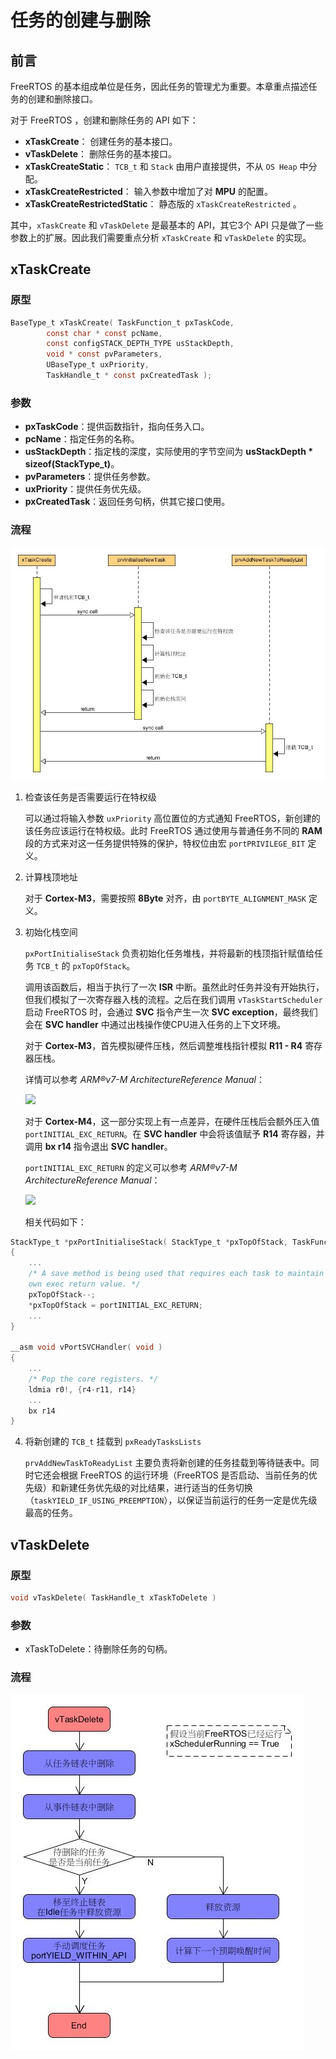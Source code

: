# 任务的创建与删除

## 前言

FreeRTOS 的基本组成单位是任务，因此任务的管理尤为重要。本章重点描述任务的创建和删除接口。

对于 FreeRTOS ，创建和删除任务的 API 如下：

- **xTaskCreate**： 创建任务的基本接口。
- **vTaskDelete**： 删除任务的基本接口。
- **xTaskCreateStatic**： `TCB_t` 和 `Stack` 由用户直接提供，不从 `OS Heap` 中分配。
- **xTaskCreateRestricted**： 输入参数中增加了对 **MPU** 的配置。
- **xTaskCreateRestrictedStatic**： 静态版的 `xTaskCreateRestricted` 。

其中，`xTaskCreate` 和 `vTaskDelete` 是最基本的 API，其它3个 API 只是做了一些参数上的扩展。因此我们需要重点分析 `xTaskCreate` 和 `vTaskDelete` 的实现。

## xTaskCreate

### 原型

``` C
BaseType_t xTaskCreate( TaskFunction_t pxTaskCode, 
        const char * const pcName,
        const configSTACK_DEPTH_TYPE usStackDepth,
        void * const pvParameters,
        UBaseType_t uxPriority,
        TaskHandle_t * const pxCreatedTask );
```

### 参数

 - **pxTaskCode**：提供函数指针，指向任务入口。
 - **pcName**：指定任务的名称。
 - **usStackDepth**：指定栈的深度，实际使用的字节空间为 **usStackDepth * sizeof(StackType_t)**。
 - **pvParameters**：提供任务参数。
 - **uxPriority**：提供任务优先级。
 - **pxCreatedTask**：返回任务句柄，供其它接口使用。

### 流程

![xTaskCreate Sequence][1]

 1. 检查该任务是否需要运行在特权级

    可以通过将输入参数 `uxPriority` 高位置位的方式通知 FreeRTOS，新创建的该任务应该运行在特权级。此时 FreeRTOS 通过使用与普通任务不同的 **RAM** 段的方式来对这一任务提供特殊的保护，特权位由宏 `portPRIVILEGE_BIT` 定义。

 2. 计算栈顶地址

    对于 **Cortex-M3**，需要按照 **8Byte** 对齐，由 `portBYTE_ALIGNMENT_MASK` 定义。

 3. 初始化栈空间

    `pxPortInitialiseStack` 负责初始化任务堆栈，并将最新的栈顶指针赋值给任务 `TCB_t` 的 `pxTopOfStack`。

    调用该函数后，相当于执行了一次 **ISR** 中断。虽然此时任务并没有开始执行，但我们模拟了一次寄存器入栈的流程。之后在我们调用 `vTaskStartScheduler` 启动 FreeRTOS 时，会通过 **SVC** 指令产生一次 **SVC exception**，最终我们会在 **SVC handler** 中通过出栈操作使CPU进入任务的上下文环境。

    对于 **Cortex-M3**，首先模拟硬件压栈，然后调整堆栈指针模拟 **R11 - R4** 寄存器压栈。

    详情可以参考 *ARM®v7-M ArchitectureReference Manual*：

    ![][2]

    对于 **Cortex-M4**，这一部分实现上有一点差异，在硬件压栈后会额外压入值 `portINITIAL_EXC_RETURN`。在 **SVC handler** 中会将该值赋予 **R14** 寄存器，并调用 **bx r14** 指令退出 **SVC handler**。

    `portINITIAL_EXC_RETURN` 的定义可以参考 *ARM®v7-M ArchitectureReference Manual*：

    ![][3]

    相关代码如下：

``` C
StackType_t *pxPortInitialiseStack( StackType_t *pxTopOfStack, TaskFunction_t pxCode, void *pvParameters )
{
    ...
    /* A save method is being used that requires each task to maintain its
    own exec return value. */
    pxTopOfStack--;
    *pxTopOfStack = portINITIAL_EXC_RETURN;
    ...
}

__asm void vPortSVCHandler( void )
{
    ...
    /* Pop the core registers. */
    ldmia r0!, {r4-r11, r14}
    ...
    bx r14
}
```

 4. 将新创建的 `TCB_t` 挂载到 `pxReadyTasksLists`
 
    `prvAddNewTaskToReadyList` 主要负责将新创建的任务挂载到等待链表中。同时它还会根据 FreeRTOS 的运行环境（FreeRTOS 是否启动、当前任务的优先级）和新建任务优先级的对比结果，进行适当的任务切换（`taskYIELD_IF_USING_PREEMPTION`），以保证当前运行的任务一定是优先级最高的任务。

## vTaskDelete

### 原型

``` C
void vTaskDelete( TaskHandle_t xTaskToDelete )
```

### 参数

 - xTaskToDelete：待删除任务的句柄。

### 流程

![vTaskDelete Sequence][4]

 [1]: ./images/xTaskCreate.jpg
 [2]: ./images/exception_entry_behavior.jpg
 [3]: ./images/exc_return_definition.jpg
 [4]: ./images/vTaskDelete.jpg
